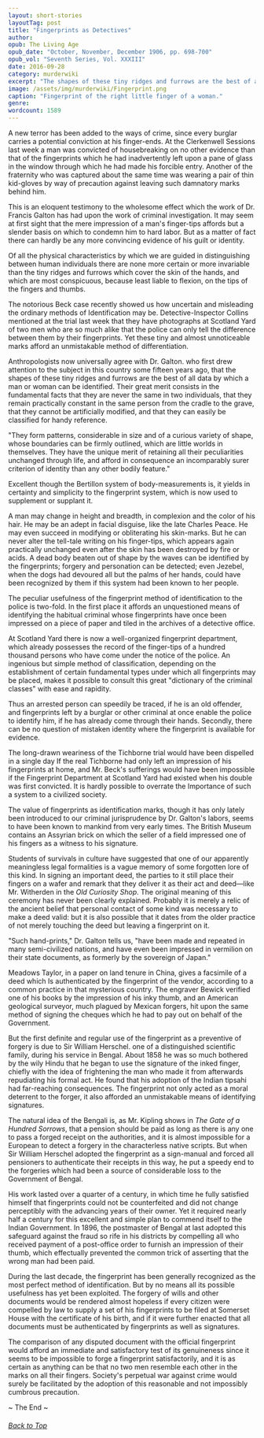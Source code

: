 ```yaml
---
layout: short-stories
layoutTag: post
title: "Fingerprints as Detectives"
author:
opub: The Living Age
opub_date: "October, November, December 1906, pp. 698-700"
opub_vol: "Seventh Series, Vol. XXXIII"
date: 2016-09-28
category: murderwiki
excerpt: "The shapes of these tiny ridges and furrows are the best of all data by which a man or woman can be identified. Their great merit consists in the fundamental facts that they are never the same in two individuals, that they remain practically constant in the same person from the cradle to the grave, that they cannot be artificially modified, and that they can easily be classified for handy reference."
image: /assets/img/murderwiki/Fingerprint.png
caption: "Fingerprint of the right little finger of a woman."
genre:
wordcount: 1589
---
```


<!-- <section id="toc" class="toc">
  <header>
    <h6>Table of Contents</h6>
  </header>
<div id="drawer" markdown="1">
1. Auto generated table of contents
{:toc}
</div>
</section> table-of-contents -->

A new terror has been added to the ways of crime, since every burglar carries a potential conviction at his finger-ends. At the Clerkenwell Sessions last week a man was convicted of housebreaking on no other evidence than that of the fingerprints which he had inadvertently left upon a pane of glass in the window through which he had made his forcible entry. Another of the fraternity who was captured about the same time was wearing a pair of thin kid-gloves by way of precaution against leaving such damnatory marks behind him.

This is an eloquent testimony to the wholesome effect which the work of Dr. Francis Galton has had upon the work of criminal investigation. It may seem at first sight that the mere impression of a man&#39;s finger-tips affords but a slender basis on which to condemn him to hard labor. But as a matter of fact there can hardly be any more convincing evidence of his guilt or identity.

Of all the physical characteristics by which we are guided in distinguishing between human individuals there are none more certain or more invariable than the tiny ridges and furrows which cover the skin of the hands, and which are most conspicuous, because least liable to flexion, on the tips of the fingers and thumbs.

The notorious Beck case recently showed us how uncertain and misleading the ordinary methods of Identification may be. Detective-Inspector Collins mentioned at the trial last week that they have photographs at Scotland Yard of two men who are so much alike that the police can only tell the difference between them by their fingerprints. Yet these tiny and almost unnoticeable marks afford an unmistakable method of differentiation.

Anthropologists now universally agree with Dr. Galton. who first drew attention to the subject in this country some fifteen years ago, that the shapes of these tiny ridges and furrows are the best of all data by which a man or woman can be identified. Their great merit consists in the fundamental facts that they are never the same in two individuals, that they remain practically constant in the same person from the cradle to the grave, that they cannot be artificially modified, and that they can easily be classified for handy reference.

&quot;They form patterns, considerable in size and of a curious variety of shape, whose boundaries can be firmly outlined, which are little worlds in themselves. They have the unique merit of retaining all their peculiarities unchanged through life, and afford in consequence an incomparably surer criterion of identity than any other bodily feature.&quot;

Excellent though the Bertillon system of body-measurements is, it yields in certainty and simplicity to the fingerprint system, which is now used to supplement or supplant it.

A man may change in height and breadth, in complexion and the color of his hair. He may be an adept in facial disguise, like the late Charles Peace. He may even succeed in modifying or obliterating his skin-marks. But he can never alter the tell-tale writing on his finger-tips, which appears again practically unchanged even after the skin has been destroyed by fire or acids. A dead body beaten out of shape by the waves can be identified by the fingerprints; forgery and personation can be detected; even Jezebel, when the dogs had devoured all but the palms of her hands, could have been recognized by them if this system had been known to her people.

The peculiar usefulness of the fingerprint method of identification to the police is two-fold. In the first place it affords an unquestioned means of identifying the habitual criminal whose fingerprints have once been impressed on a piece of paper and tiled in the archives of a detective office.

At Scotland Yard there is now a well-organized fingerprint department, which already possesses the record of the finger-tips of a hundred thousand persons who have come under the notice of the police. An ingenious but simple method of classification, depending on the establishment of certain fundamental types under which all fingerprints may be placed, makes it possible to consult this great &quot;dictionary of the criminal classes&quot; with ease and rapidity.

Thus an arrested person can speedily be traced, if he is an old offender, and fingerprints left by a burglar or other criminal at once enable the police to identify him, if he has already come through their hands. Secondly, there can be no question of mistaken identity where the fingerprint is available for evidence.

The long-drawn weariness of the Tichborne trial would have been dispelled in a single day If the real Tichborne had only left an impression of his fingerprints at home, and Mr. Beck&#39;s sufferings would have been impossible if the Fingerprint Department at Scotland Yard had existed when his double was first convicted. It is hardly possible to overrate the Importance of such a system to a civilized society.

The value of fingerprints as identification marks, though it has only lately been introduced to our criminal jurisprudence by Dr. Galton&#39;s labors, seems to have been known to mankind from very early times. The British Museum contains an Assyrian brick on which the seller of a field impressed one of his fingers as a witness to his signature.

Students of survivals in culture have suggested that one of our apparently meaningless legal formalities is a vague memory of some forgotten lore of this kind. In signing an important deed, the parties to it still place their fingers on a wafer and remark that they deliver it as their act and deed—like Mr. Witherden in the _Old Curiosity Shop_. The original meaning of this ceremony has never been clearly explained. Probably it is merely a relic of the ancient belief that personal contact of some kind was necessary to make a deed valid: but it is also possible that it dates from the older practice of not merely touching the deed but leaving a fingerprint on it.

&quot;Such hand-prints,&quot; Dr. Galton tells us, &quot;have been made and repeated in many semi-civilized nations, and have even been impressed in vermilion on their state documents, as formerly by the sovereign of Japan.&quot;

Meadows Taylor, in a paper on land tenure in China, gives a facsimile of a deed which Is authenticated by the fingerprint of the vendor, according to a common practice in that mysterious country. The engraver Bewick verified one of his books by the impression of his inky thumb, and an American geological surveyor, much plagued by Mexican forgers, hit upon the same method of signing the cheques which he had to pay out on behalf of the Government.

But the first definite and regular use of the fingerprint as a preventive of forgery is due to Sir William Herschel. one of a distinguished scientific family, during his service in Bengal. About 1858 he was so much bothered by the wily Hindu that he began to use the signature of the inked finger, chiefly with the idea of frightening the man who made it from afterwards repudiating his formal act. He found that his adoption of the Indian tipsahi had far-reaching consequences. The fingerprint not only acted as a moral deterrent to the forger, it also afforded an unmistakable means of identifying signatures.

The natural idea of the Bengali is, as Mr. Kipling shows in _The Gate of a Hundred Sorrows_, that a pension should be paid as long as there is any one to pass a forged receipt on the authorities, and it is almost impossible for a European to detect a forgery in the characterless native scripts. But when Sir William Herschel adopted the fingerprint as a sign-manual and forced all pensioners to authenticate their receipts in this way, he put a speedy end to the forgeries which had been a source of considerable loss to the Government of Bengal.

His work lasted over a quarter of a century, in which time he fully satisfied himself that fingerprints could not be counterfeited and did not change perceptibly with the advancing years of their owner. Yet it required nearly half a century for this excellent and simple plan to commend itself to the Indian Government. In 1896, the postmaster of Bengal at last adopted this safeguard against the fraud so rife in his districts by compelling all who received payment of a post-office order to furnish an impression of their thumb, which effectually prevented the common trick of asserting that the wrong man had been paid.

During the last decade, the fingerprint has been generally recognized as the most perfect method of identification. But by no means all its possible usefulness has yet been exploited. The forgery of wills and other documents would be rendered almost hopeless if every citizen were compelled by law to supply a set of his fingerprints to be filed at Somerset House with the certificate of his birth, and if it were further enacted that all documents must be authenticated by fingerprints as well as signatures.

The comparison of any disputed document with the official fingerprint would afford an immediate and satisfactory test of its genuineness since it seems to be impossible to forge a fingerprint satisfactorily, and it is as certain as anything can be that no two men resemble each other in the marks on all their fingers. Society&#39;s perpetual war against crime would surely be facilitated by the adoption of this reasonable and not impossibly cumbrous precaution.

<p id="theend">~ The End ~</p>

<h6 class="btt"><a href="#top">Back to Top</a></h6>
